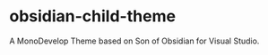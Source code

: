 obsidian-child-theme
====================

A MonoDevelop Theme based on Son of Obsidian for Visual Studio.